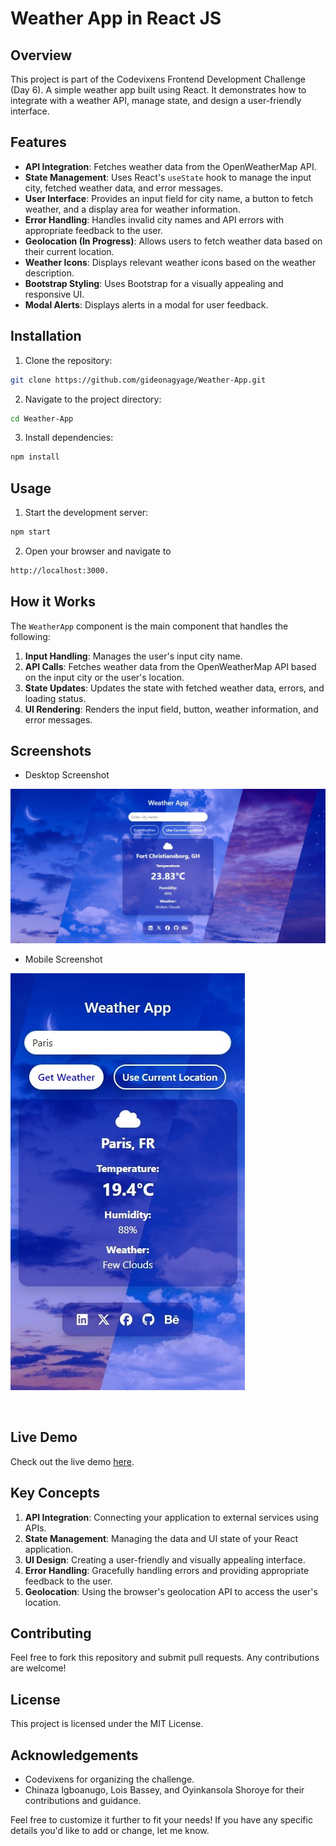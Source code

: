 # Weather App in React JS

## Overview

This project is part of the Codevixens Frontend Development Challenge (Day 6). A simple weather app built using React. It demonstrates how to integrate with a weather API, manage state, and design a user-friendly interface.


## Features


- **API Integration**: Fetches weather data from the OpenWeatherMap API.
- **State Management**: Uses React's `useState` hook to manage the input city, fetched weather data, and error messages.
- **User Interface**: Provides an input field for city name, a button to fetch weather, and a display area for weather information.
- **Error Handling**: Handles invalid city names and API errors with appropriate feedback to the user.
- **Geolocation (In Progress)**: Allows users to fetch weather data based on their current location.
- **Weather Icons**: Displays relevant weather icons based on the weather description.
- **Bootstrap Styling**: Uses Bootstrap for a visually appealing and responsive UI.
- **Modal Alerts**: Displays alerts in a modal for user feedback.

## Installation

1. Clone the repository:

```bash
git clone https://github.com/gideonagyage/Weather-App.git
```

2. Navigate to the project directory:

```bash
cd Weather-App
```

3. Install dependencies:

```bash
npm install
```

## Usage

1. Start the development server:

```bash
npm start
```

2. Open your browser and navigate to

```bash
http://localhost:3000.
```

## How it Works

The `WeatherApp` component is the main component that handles the following:

1. **Input Handling**: Manages the user's input city name.
2. **API Calls**: Fetches weather data from the OpenWeatherMap API based on the input city or the user's location.
3. **State Updates**: Updates the state with fetched weather data, errors, and loading status.
4. **UI Rendering**: Renders the input field, button, weather information, and error messages.

## Screenshots

- Desktop Screenshot

![Desktop Screenshot](./public/img/Screenshot_Desktop.jpeg)

- Mobile Screenshot

![MObile Screenshot](./public/img/Screenshot_Mobile.jpeg)

<br>

## Live Demo

Check out the live demo [here](https://weather-app-seven-murex-31.vercel.app/).

## Key Concepts

1. **API Integration**: Connecting your application to external services using APIs.
2. **State Management**: Managing the data and UI state of your React application.
3. **UI Design**: Creating a user-friendly and visually appealing interface.
4. **Error Handling**: Gracefully handling errors and providing appropriate feedback to the user.
5. **Geolocation**: Using the browser's geolocation API to access the user's location.

## Contributing

Feel free to fork this repository and submit pull requests. Any contributions are welcome!

## License

This project is licensed under the MIT License.

## Acknowledgements

- Codevixens for organizing the challenge.
- Chinaza Igboanugo, Lois Bassey, and Oyinkansola Shoroye for their contributions and guidance.

Feel free to customize it further to fit your needs! If you have any specific details you'd like to add or change, let me know.
